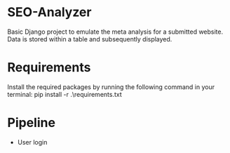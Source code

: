 # SEO-Analyzer
Basic Django project to emulate the meta analysis for a submitted website. Data is stored within a table and subsequently displayed.

# Requirements
Install the required packages by running the following command in your terminal: pip install -r .\requirements.txt

# Pipeline
- User login